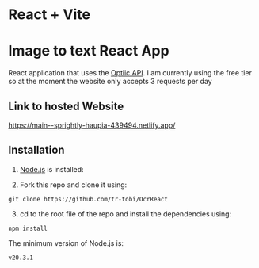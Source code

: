 # React + Vite

# Image to text React App

React application that uses the [Optiic API](https://optiic.dev/). I am currently using the free tier so at the moment the website only accepts 3 requests per day

## Link to hosted Website

https://main--sprightly-haupia-439494.netlify.app/

## Installation

1. [Node.js](https://nodejs.org/en) is installed:

2. Fork this repo and clone it using:

```
git clone https://github.com/tr-tobi/OcrReact
```

3. cd to the root file of the repo and install the dependencies using:

```
npm install
```

The minimum version of Node.js is:

```
v20.3.1
```
